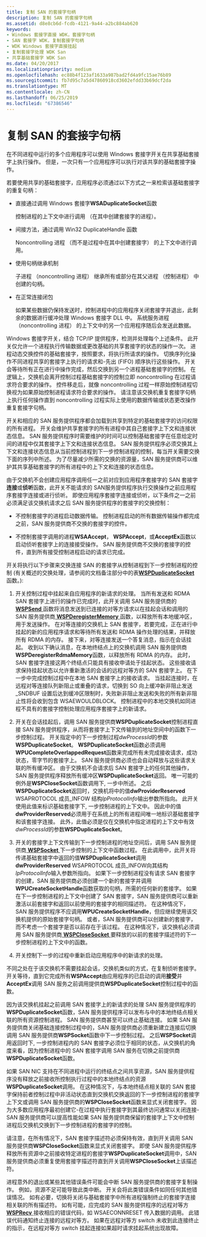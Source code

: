 ```yaml
---
title: 复制 SAN 的套接字句柄
description: 复制 SAN 的套接字句柄
ms.assetid: d8e8cb6d-fcdb-4121-9a44-a2bc884ab620
keywords:
- Windows 套接字直接 WDK，套接字句柄
- SAN 套接字 WDK，复制套接字句柄
- WDK Windows 套接字直接挂起
- 复制套接字处理 WDK San
- 共享基础套接字 WDK San
ms.date: 04/20/2017
ms.localizationpriority: medium
ms.openlocfilehash: ec88b4f123af1633a987bad2fd4a9fc15ae76b89
ms.sourcegitcommit: fb7d95c7a5d47860918cd3602efdd33b69dcf2da
ms.translationtype: MT
ms.contentlocale: zh-CN
ms.lasthandoff: 06/25/2019
ms.locfileid: "67386546"
---
```

# <a name="duplicating-socket-handles-for-a-san"></a>复制 SAN 的套接字句柄





在不同进程中运行的多个应用程序可以使用 Windows 套接字开关在共享基础套接字上执行操作。 但是，一次只有一个应用程序可以执行对该共享的基础套接字操作。

若要使用共享的基础套接字，应用程序必须通过以下方式之一来检索该基础套接字的重复句柄：

-   直接通过调用 Windows 套接字**WSADuplicateSocket**函数

    控制进程的上下文中进行调用 （在其中创建套接字的进程）。

-   间接方法，通过调用 Win32 DuplicateHandle 函数

    Noncontrolling 进程 （而不是过程中在其中创建套接字） 的上下文中进行调用。

-   使用句柄继承机制

    子进程 （noncontrolling 进程） 继承所有或部分在其父进程 （控制进程） 中创建的句柄。

-   在正常连接闭包

    如果某些数据仍保持发送时，控制进程中的应用程序关闭套接字并退出，此剩余的数据进行缓冲处理 Windows 套接字 DLL 中。 系统服务进程 （noncontrolling 进程） 的上下文中的另一个应用程序随后会发送此数据。

Windows 套接字开关，结合 TCP/IP 提供程序，检测并处理每个上述条件。 此开关仅允许一个进程执行传输数据或更改基础的共享套接字的状态的操作一次。 进程动态交换控件的基础套接字，按照要求，将执行所请求的操作。 切换序列化操作不同进程共享的套接字上执行的请求和-先出 (FIFO) 顺序执行这些操作。 开关会等待所有正在进行中操作完成，然后交换到另一个进程基础套接字的控制。 在逻辑上，交换机会离开控制过程基础套接字的控制立即 noncontrolling 在过程请求符合要求的操作。 控件移走后，就像 noncontrolling 过程一样原始控制进程切换视为如果原始控制进程请求符合要求的操作。 请注意该交换机重复套接字句柄上执行任何操作直到 noncontrolling 过程实际上使用的数据传输或状态更改操作重复套接字句柄。

开关和相应的 SAN 服务提供程序都会加载到共享到特定的基础套接字的访问权限的所有进程。 开关会维护共享套接字的所有进程中其自己套接字上下文和连接状态信息。 SAN 服务提供程序时需要维护的时间可以控制基础套接字在任意给定时间的进程中仅其套接字上下文和连接状态信息。 SAN 服务提供程序必须交换其上下文和连接状态信息从当前控制进程到下一步控制进程的控制，每当开关需要交换下面的序列中所述。 为了尽量减少所需的交换的资源量，SAN 服务提供商可以维护其共享基础套接字的所有进程中的上下文和连接的状态信息。

由于交换机不会创建应用程序调用任一之前对应到应用程序套接字的 SAN 套接字**连接**或**侦听**函数，此开关不能请求的 SAN服务提供程序执行交换操作之前应用程序套接字连接或进行侦听。 即使应用程序套接字连接或侦听，以下条件之一之前必须满足该交换机请求之后 SAN 服务提供程序的套接字的交换控制：

-   不控制套接字的进程启动数据传输。 控制进程启动的所有数据传输操作都完成之前，SAN 服务提供商不交换的套接字的控件。

-   不控制套接字调用的进程**WSAAccept**， **WSPAccept**，或**AcceptEx**函数以启动侦听套接字上的连接接受操作。 SAN 服务提供商不交换的套接字的控件，直到所有接受控制进程启动的请求已完成。

开关将执行以下步骤来交换连接 SAN 的套接字从控制进程到下一步控制进程的控制 (有关概述的交换处理，请参阅的文档备注部分中的表[**WSPDuplicateSocket** ](https://docs.microsoft.com/previous-versions/windows/hardware/network/ff566282(v=vs.85))函数。):

1.  开关控制过程中挂起来自应用程序的新请求的处理。 当所有发送和 RDMA SAN 套接字上进行的操作已完成时，此开关调用 SAN 服务提供商的[ **WSPSend** ](https://docs.microsoft.com/previous-versions/windows/hardware/network/ff566316(v=vs.85))函数将消息发送到已连接的对等方请求以在挂起会话和调用的 SAN 服务提供商[ **WSPDeregisterMemory** ](https://docs.microsoft.com/previous-versions/windows/hardware/network/ff566279(v=vs.85))函数，以释放所有本地缓冲区，用于发送操作。 在对等连接的交换机上 SAN 套接字，若要完成，正在进行中挂起的新的应用程序请求和等待所有发送和 RDMA 操作处理的结果，并释放所有 RDMA 的内存。 接下来，对等连接发送一个答复消息，指示在会话挂起。 收到以下确认消息，在本地终结点上的交换机调用 SAN 服务提供商**WSPDeregisterRdmaMemory**函数，以释放所有 RDMA 的内存。 此时，SAN 套接字连接这两个终结点只能具有接收申请处于挂起状态。 这些接收请求保持挂起状态以允许重新激活的会话的远程对等方的 SAN 套接字上。 在下一步中完成控制过程中在本地 SAN 套接字上的接收请求。 当挂起连接时，在远程对等连接队列新阻止或重叠的请求，切换到 SO 向上缓冲新非阻止发送\_SNDBUF 设置后达到缓冲区限制时，失败新非阻止发送和失败的所有新非阻止性将会收到包含 WSAEWOULDBLOCK。 控制进程中的本地交换机如同进程不具有的套接字控制处理应用程序套接字上的新请求。

2.  开关在会话挂起后，调用 SAN 服务提供商**WSPDuplicateSocket**控制进程直接 SAN 服务提供程序，从而将套接字上下文传输到的地址空间中的函数下一步控制过程。 开关指定中的下一步控制过程*dwProcessId*的参数**WSPDuplicateSocket**。 **WSPDuplicateSocket**函数必须调用**WPUCompleteOverlappedRequest**函数来完成所有未完成接收请求，成功状态，零字节的套接字上。 SAN 服务提供商必须也会自动释放与这些请求关联的所有缓冲区。 由于交换机不会请求后 SAN 套接字上的任何其他操作，SAN 服务提供程序释放所有缓冲区**WSPDuplicateSocket**返回。 唯一可能的例外是**WSPCloseSocket**函数调用下, 一步中所述。 之后**WSPDuplicateSocket**返回时，交换机将中的值**dwProviderReserved** WSAPROTOCOL 成员\_INFOW 结构*lpProtocolInfo*输出参数所指向。 此开关使用此值来标识基础套接字下, 一步控制进程的上下文中。 因此中的值**dwProviderReserved**必须用于在系统上的所有进程间唯一地标识基础套接字和该套接字连接。 此外，此值必须是仅在交换机中指定进程的上下文中有效*dwProcessId*的参数**WSPDuplicateSocket**。

3.  开关的套接字上下文传输到下一步控制进程的地址空间后，调用 SAN 服务提供商[ **WSPSocket** ](https://docs.microsoft.com/previous-versions/windows/hardware/network/ff566319(v=vs.85))下一步控制的上下文中函数过程。 在此调用中，此开关将传递基础套接字中返回的值**WSPDuplicateSocket**调用**dwProviderReserved** WSAPROTOCOL 成员\_INFOW向其结构*lpProtocolInfo*输入参数所指向。 如果下一步控制进程没有请求 SAN 套接字的创建，SAN 服务提供商必须创建一个新的套接字并调用**WPUCreateSocketHandle**函数获取的句柄，所需的任何新的套接字。 如果在下一步控制进程的上下文中创建了 SAN 套接字，SAN 服务提供商可以重新激活以前套接字和返回以前使用的套接字的相同描述符。 在这种情况下，SAN 服务提供程序不应调用**WPUCreateSocketHandle**，但应继续使用该交换机提供的原始套接字句柄。 或者，SAN 服务提供商可以创建新的套接字，而不考虑一个套接字是否以前存在于该过程。 在这种情况下，该交换机必须调用 SAN 服务提供商[ **WSPCloseSocket** ](https://docs.microsoft.com/previous-versions/windows/hardware/network/ff566273(v=vs.85))要释放的以前的套接字描述符的下一步控制进程的上下文中的函数。

4.  开关控制下一步的过程中重新启动应用程序中的新请求的处理。

不同之处在于该交换机不需要挂起会话，交换机类似的方式，在复制侦听套接字。 开关等待，直到它完成所有**WSPAccept**由应用程序的已启动的调用**接受**并**AcceptEx**调用 SAN 服务之前调用提供商**WSPDuplicateSocket**控制过程中的函数。

因为该交换机挂起之前调用 SAN 套接字上的新请求的处理 SAN 服务提供程序的**WSPDuplicateSocket**函数，SAN 服务提供程序可以发布与中的本地终结点相关联的所有资源控制进程。 SAN 服务提供商甚至可以终止基础连接。 如果 SAN 服务提供商关闭基础连接控制过程中的，SAN 服务提供商必须重新建立连接后切换调用 SAN 服务提供商**WSPSocket**函数中下一步控制过程。 之后**WSPSocket**调用返回时下, 一步控制进程内的 SAN 套接字必须位于相同的状态，从交换机的角度来看，因为控制进程中的 SAN 套接字调用 SAN 服务在切换之前提供商**WSPDuplicateSocket**函数。

如果 SAN NIC 支持在不同进程中运行的终结点之间共享资源，SAN 服务提供程序没有释放之前接收所控制执行过程中的本地终结点的资源**WSPDuplicateSocket**调用。 在这种情况下，与本地终结点相关联的 SAN 套接字保持前者控制过程中非活动状态直到交换机交换返回的下一步控制进程的套接字上下文或调用 SAN 服务提供商的**WSPCloseSocket**函数来显式关闭套接字。 因为大多数应用程序最初创建它-在过程中执行套接字到其最终访问通常以关闭连接-SAN 服务提供商可以提高性能如果 SAN 服务提供商保留的套接字上下文中控制进程后交换机交换到下一步控制进程的套接字的控制。

请注意，在所有情况下，SAN 套接字描述符必须保持有效，直到开关调用 SAN 服务提供商**WSPCloseSocket**函数来显式关闭套接字。 即使 SAN 服务提供程序释放所有资源中之前接收特定进程的套接字**WSPDuplicateSocket**调用中，SAN 服务提供商必须重复使用套接字描述符直到开关调用**WSPCloseSocket**上该描述符。

进程意外的退出或某些其他错误条件可能会中断 SAN 服务提供商的套接字复制操作。 例如，资源不足可能导致此类中断。 开关会将此类错误条件如同任何其他错误情况。 如有必要，切换将关闭与基础套接字中所有进程强制终止的套接字连接相关联的所有描述符。 如有可能，应完成的 SAN 服务提供程序的远程对等方[ **WSPRecv** ](https://docs.microsoft.com/previous-versions/windows/hardware/network/ff566309(v=vs.85))接收相应的错误代码，如 WSAECONNRESET 传入数据的调用。 此错误代码通知终止连接的远程对等方。 如果在远程对等方 switch 未收到此连接终止的指示，在远程对等方 switch 挂起连接如果超时请求挂起系统出现故障。

 

 





